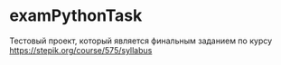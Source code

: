# examPythonTask
 Тестовый проект, который является финальным заданием по курсу https://stepik.org/course/575/syllabus
